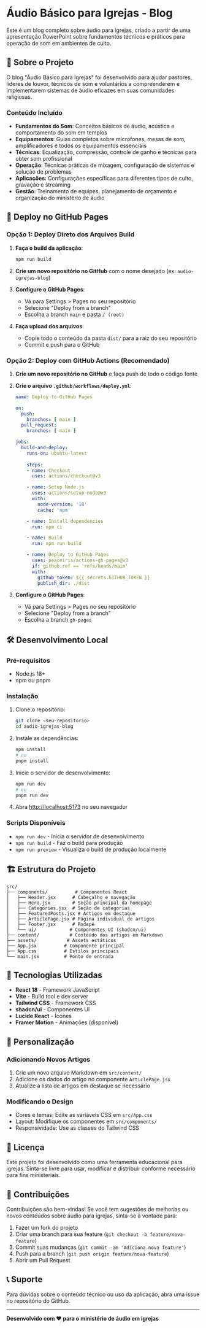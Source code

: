 # Áudio Básico para Igrejas - Blog

Este é um blog completo sobre áudio para igrejas, criado a partir de uma apresentação PowerPoint sobre fundamentos técnicos e práticos para operação de som em ambientes de culto.

## 🎯 Sobre o Projeto

O blog "Áudio Básico para Igrejas" foi desenvolvido para ajudar pastores, líderes de louvor, técnicos de som e voluntários a compreenderem e implementarem sistemas de áudio eficazes em suas comunidades religiosas.

### Conteúdo Incluído

- **Fundamentos do Som**: Conceitos básicos de áudio, acústica e comportamento do som em templos
- **Equipamentos**: Guias completos sobre microfones, mesas de som, amplificadores e todos os equipamentos essenciais
- **Técnicas**: Equalização, compressão, controle de ganho e técnicas para obter som profissional
- **Operação**: Técnicas práticas de mixagem, configuração de sistemas e solução de problemas
- **Aplicações**: Configurações específicas para diferentes tipos de culto, gravação e streaming
- **Gestão**: Treinamento de equipes, planejamento de orçamento e organização do ministério de áudio

## 🚀 Deploy no GitHub Pages

### Opção 1: Deploy Direto dos Arquivos Build

1. **Faça o build da aplicação**:
   ```bash
   npm run build
   ```

2. **Crie um novo repositório no GitHub** com o nome desejado (ex: `audio-igrejas-blog`)

3. **Configure o GitHub Pages**:
   - Vá para Settings > Pages no seu repositório
   - Selecione "Deploy from a branch"
   - Escolha a branch `main` e pasta `/ (root)`

4. **Faça upload dos arquivos**:
   - Copie todo o conteúdo da pasta `dist/` para a raiz do seu repositório
   - Commit e push para o GitHub

### Opção 2: Deploy com GitHub Actions (Recomendado)

1. **Crie um novo repositório no GitHub** e faça push de todo o código fonte

2. **Crie o arquivo `.github/workflows/deploy.yml`**:
   ```yaml
   name: Deploy to GitHub Pages

   on:
     push:
       branches: [ main ]
     pull_request:
       branches: [ main ]

   jobs:
     build-and-deploy:
       runs-on: ubuntu-latest
       
       steps:
       - name: Checkout
         uses: actions/checkout@v3

       - name: Setup Node.js
         uses: actions/setup-node@v3
         with:
           node-version: '18'
           cache: 'npm'

       - name: Install dependencies
         run: npm ci

       - name: Build
         run: npm run build

       - name: Deploy to GitHub Pages
         uses: peaceiris/actions-gh-pages@v3
         if: github.ref == 'refs/heads/main'
         with:
           github_token: ${{ secrets.GITHUB_TOKEN }}
           publish_dir: ./dist
   ```

3. **Configure o GitHub Pages**:
   - Vá para Settings > Pages no seu repositório
   - Selecione "Deploy from a branch"
   - Escolha a branch `gh-pages`

## 🛠️ Desenvolvimento Local

### Pré-requisitos

- Node.js 18+ 
- npm ou pnpm

### Instalação

1. Clone o repositório:
   ```bash
   git clone <seu-repositorio>
   cd audio-igrejas-blog
   ```

2. Instale as dependências:
   ```bash
   npm install
   # ou
   pnpm install
   ```

3. Inicie o servidor de desenvolvimento:
   ```bash
   npm run dev
   # ou
   pnpm run dev
   ```

4. Abra [http://localhost:5173](http://localhost:5173) no seu navegador

### Scripts Disponíveis

- `npm run dev` - Inicia o servidor de desenvolvimento
- `npm run build` - Faz o build para produção
- `npm run preview` - Visualiza o build de produção localmente

## 🏗️ Estrutura do Projeto

```
src/
├── components/          # Componentes React
│   ├── Header.jsx      # Cabeçalho e navegação
│   ├── Hero.jsx        # Seção principal da homepage
│   ├── Categories.jsx  # Seção de categorias
│   ├── FeaturedPosts.jsx # Artigos em destaque
│   ├── ArticlePage.jsx # Página individual de artigos
│   ├── Footer.jsx      # Rodapé
│   └── ui/            # Componentes UI (shadcn/ui)
├── content/           # Conteúdo dos artigos em Markdown
├── assets/           # Assets estáticos
├── App.jsx          # Componente principal
├── App.css          # Estilos principais
└── main.jsx         # Ponto de entrada
```

## 🎨 Tecnologias Utilizadas

- **React 18** - Framework JavaScript
- **Vite** - Build tool e dev server
- **Tailwind CSS** - Framework CSS
- **shadcn/ui** - Componentes UI
- **Lucide React** - Ícones
- **Framer Motion** - Animações (disponível)

## 📝 Personalização

### Adicionando Novos Artigos

1. Crie um novo arquivo Markdown em `src/content/`
2. Adicione os dados do artigo no componente `ArticlePage.jsx`
3. Atualize a lista de artigos em destaque se necessário

### Modificando o Design

- Cores e temas: Edite as variáveis CSS em `src/App.css`
- Layout: Modifique os componentes em `src/components/`
- Responsividade: Use as classes do Tailwind CSS

## 📄 Licença

Este projeto foi desenvolvido como uma ferramenta educacional para igrejas. Sinta-se livre para usar, modificar e distribuir conforme necessário para fins ministeriais.

## 🤝 Contribuições

Contribuições são bem-vindas! Se você tem sugestões de melhorias ou novos conteúdos sobre áudio para igrejas, sinta-se à vontade para:

1. Fazer um fork do projeto
2. Criar uma branch para sua feature (`git checkout -b feature/nova-feature`)
3. Commit suas mudanças (`git commit -am 'Adiciona nova feature'`)
4. Push para a branch (`git push origin feature/nova-feature`)
5. Abrir um Pull Request

## 📞 Suporte

Para dúvidas sobre o conteúdo técnico ou uso da aplicação, abra uma issue no repositório do GitHub.

---

**Desenvolvido com ❤️ para o ministério de áudio em igrejas**

